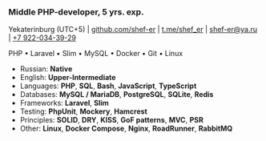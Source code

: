 ### Middle PHP-developer, 5 yrs. exp.

Yekaterinburg (UTC+5) | [github.com/shef-er](https://github.com/shef-er) | [t.me/shef_er](https://t.me/shef_er) | [shef-er@ya.ru](mailto:shef-er@ya.ru) | [+7 922-034-39-29](tel:+79220343929)  

PHP • Laravel • Slim • MySQL • Docker • Git • Linux

* Russian: **Native**
* English: **Upper-Intermediate**
* Languages: **PHP**, **SQL**, **Bash**, **JavaScript**, **TypeScript**
* Databases: **MySQL / MariaDB**, **PostgreSQL**, **SQLite**, **Redis**
* Frameworks: **Laravel**, **Slim** 
* Testing: **PhpUnit**, **Mockery**, **Hamcrest**
* Principles: **SOLID**, **DRY**, **KISS**, **GoF patterns**, **MVC**, **PSR**
* Other: **Linux**, **Docker Compose**, **Nginx**, **RoadRunner**, **RabbitMQ**
